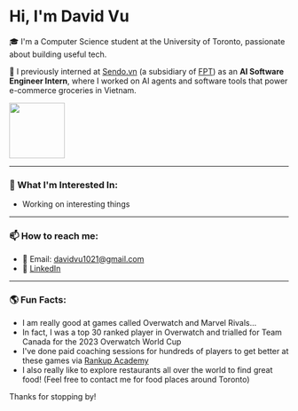 # Hi, I'm David Vu

🎓 I'm a Computer Science student at the University of Toronto, passionate about building useful tech.

💼 I previously interned at [Sendo.vn](https://www.sendo.vn) (a subsidiary of [FPT](https://fpt.com/en)) as an **AI Software Engineer Intern**, where I worked on AI agents and software tools that power e-commerce groceries in Vietnam.

<img src="https://github.com/user-attachments/assets/827c9343-4bbe-430e-83b0-48d0f7782bde" width="100"/>

---

### 🚀 What I'm Interested In:
- Working on interesting things

---

### 📫 How to reach me:
- 📧 Email: davidvu1021@gmail.com
- 💼 [LinkedIn](https://www.linkedin.com/in/vudavid2/)

---

### 🌎 Fun Facts:
- I am really good at games called Overwatch and Marvel Rivals...
- In fact, I was a top 30 ranked player in Overwatch and trialled for Team Canada for the 2023 Overwatch World Cup
- I've done paid coaching sessions for hundreds of players to get better at these games via [Rankup Academy](https://rankupacademy.gg/)
- I also really like to explore restaurants all over the world to find great food! (Feel free to contact me for food places around Toronto)

Thanks for stopping by!
